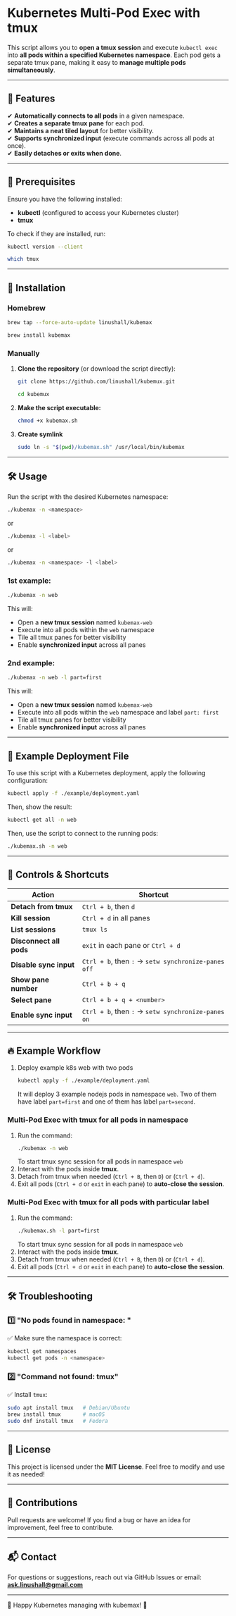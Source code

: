 # Kubernetes Multi-Pod Exec with tmux

This script allows you to **open a tmux session** and execute `kubectl exec` into **all pods within a specified Kubernetes namespace**. Each pod gets a separate tmux pane, making it easy to **manage multiple pods simultaneously**.

---

## 🚀 Features

✔ **Automatically connects to all pods** in a given namespace.\
✔ **Creates a separate tmux pane** for each pod.\
✔ **Maintains a neat tiled layout** for better visibility.\
✔ **Supports synchronized input** (execute commands across all pods at once).\
✔ **Easily detaches or exits when done**.

---

## 📌 Prerequisites

Ensure you have the following installed:

- **kubectl** (configured to access your Kubernetes cluster)
- **tmux**

To check if they are installed, run:

```sh
kubectl version --client
```

```sh
which tmux
```

---

## 📜 Installation

### Homebrew

```sh
brew tap --force-auto-update linushall/kubemax
```

```sh
brew install kubemax
```

### Manually

1. **Clone the repository** (or download the script directly):

   ```sh
   git clone https://github.com/linushall/kubemux.git
   ```
   
   ```sh
   cd kubemux
   ```

2. **Make the script executable:**

   ```sh
   chmod +x kubemax.sh
   ```

3. **Create symlink**

   ```sh
   sudo ln -s "$(pwd)/kubemax.sh" /usr/local/bin/kubemax
   ```

---

## 🛠 Usage

Run the script with the desired Kubernetes namespace:

```sh
./kubemax -n <namespace>
```

or 

```sh
./kubemax -l <label>
```

or

```sh
./kubemax -n <namespace> -l <label>
```

### 1st example:

```sh
./kubemax -n web
```

This will:

- Open a **new tmux session** named `kubemax-web`
- Execute into all pods within the `web` namespace
- Tile all tmux panes for better visibility
- Enable **synchronized input** across all panes

### 2nd example:

```sh
./kubemax -n web -l part=first
```

This will:

- Open a **new tmux session** named `kubemax-web`
- Execute into all pods within the `web` namespace and label `part: first`
- Tile all tmux panes for better visibility
- Enable **synchronized input** across all panes

---

## 📌 Example Deployment File

To use this script with a Kubernetes deployment, apply the following configuration:

```sh
kubectl apply -f ./example/deployment.yaml
```

Then, show the result:

```sh
kubectl get all -n web
```

Then, use the script to connect to the running pods:

```sh
./kubemax.sh -n web
```

---

## 🔧 Controls & Shortcuts

| Action                  | Shortcut                                            |
|-------------------------|-----------------------------------------------------|
| **Detach from tmux**    | `Ctrl + b`, then `d`                                |
| **Kill session**        | `Ctrl + d` in all panes                             |
| **List sessions**       | `tmux ls`                                           |
| **Disconnect all pods** | `exit` in each pane or `Ctrl + d`                   |
| **Disable sync input**  | `Ctrl + b`, then `:` → `setw synchronize-panes off` |
| **Show pane number**    | `Ctrl + b + q`                                      |
| **Select pane**         | `Ctrl + b + q + <number>`                           |
| **Enable sync input**   | `Ctrl + b`, then `:` → `setw synchronize-panes on`  |

---

## 🔥 Example Workflow

1. Deploy example k8s web with two pods
   ```sh
   kubectl apply -f ./example/deployment.yaml
   ```
   It will deploy 3 example nodejs pods in namespace `web`. Two of them have label `part=first` and one of them has label `part=second`.

### Multi-Pod Exec with tmux for all pods in namespace

1. Run the command:
   ```sh
   ./kubemax -n web
   ```
   To start tmux sync session for all pods in namespace `web`
2. Interact with the pods inside **tmux**.
3. Detach from tmux when needed (`Ctrl + B`, then `D`) or (`Ctrl + d`).
4. Exit all pods (`Ctrl + d` or `exit` in each pane) to **auto-close the session**.

### Multi-Pod Exec with tmux for all pods with particular label

1. Run the command:
   ```sh
   ./kubemax.sh -l part=first
   ```
   To start tmux sync session for all pods in namespace `web`
3. Interact with the pods inside **tmux**.
4. Detach from tmux when needed (`Ctrl + B`, then `D`) or (`Ctrl + d`).
5. Exit all pods (`Ctrl + d` or `exit` in each pane) to **auto-close the session**.

---

## 🛠 Troubleshooting

### 1️⃣ "No pods found in namespace: "

✅ Make sure the namespace is correct:

```sh
kubectl get namespaces
kubectl get pods -n <namespace>
```

### 2️⃣ "Command not found: tmux"

✅ Install `tmux`:

```sh
sudo apt install tmux   # Debian/Ubuntu
brew install tmux       # macOS
sudo dnf install tmux   # Fedora
```

---

## 📜 License

This project is licensed under the **MIT License**. Feel free to modify and use it as needed!

---

## 🙌 Contributions

Pull requests are welcome! If you find a bug or have an idea for improvement, feel free to contribute.

---

## 📬 Contact

For questions or suggestions, reach out via GitHub Issues or email: [**ask.linushall@gmail.com**](mailto\:ask.linushall@gmail.com)

---

🚀 Happy Kubernetes managing with kubemax! 🎉

